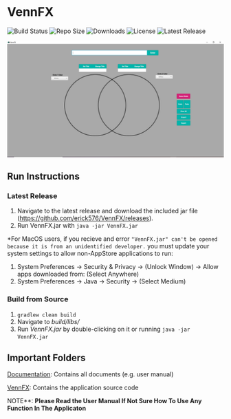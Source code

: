 <p align="center">
  <h1>VennFX</h1>
</p>

![Build Status](https://img.shields.io/circleci/build/github/EECS2311-Team8/SoftwareDevelopmentProject/master?style=flat-square)
![Repo Size](https://img.shields.io/github/repo-size/EECS2311-Team8/SoftwareDevelopmentProject?style=flat-square)
![Downloads](https://img.shields.io/github/downloads/EECS2311-Team8/SoftwareDevelopmentProject/total?style=flat-square)
![License](https://img.shields.io/github/license/EECS2311-Team8/SoftwareDevelopmentProject?style=flat-square)
![Latest Release](https://img.shields.io/github/v/release/EECS2311-Team8/SoftwareDevelopmentProject?style=flat-square)

<p align="center">
  <img src="./Application.PNG" alt="VennFX"/>
</p>

## Run Instructions
### Latest Release
1. Navigate to the latest release and download the included jar file (https://github.com/erick576/VennFX/releases).
2. Run VennFX.jar with ``` java -jar VennFX.jar ```

*For MacOS users, if you recieve and error ```"VennFX.jar" can't be opened because it is from an unidentified developer.``` you must update your system settings to allow non-AppStore applications to run:
1. System Preferences -> Security & Privacy -> (Unlock Window) -> Allow apps downloaded from: (Select Anywhere)
2. System Preferences -> Java -> Security -> (Select Medium)

### Build from Source
1. ```gradlew clean build```
2. Navigate to *build/libs/*
3. Run *VennFX.jar* by double-clicking on it or running ```java -jar VennFX.jar```

## Important Folders

[Documentation](https://github.com/erick576/VennFX/tree/master/Documentation): Contains all documents (e.g. user manual)

[VennFX](https://github.com/erick576/VennFX/tree/master/VennFX): Contains the application source code

NOTE**: **Please Read the User Manual If Not Sure How To Use Any Function In The Applicaton**
